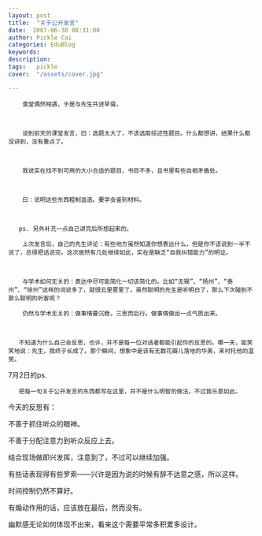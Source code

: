 ```yaml
---
layout: post  
title:  "关于公开发言"
date:  2007-06-30 08:31:00
author: Pickle Cai  
categories: EduBlog  
keywords: 
description:   
tags:	pickle   
cover:  "/assets/cover.jpg"  

---
```


        食堂偶然相遇，于是与先生共进早餐。



        谈到前天的课堂发言，曰：选题太大了，不该选取综述性题目。什么都想讲，结果什么都没讲到，没有重点了。



        我说实在找不到可用的大小合适的题目，书目不多，且书里有些自相矛盾处。



        曰：说明这些东西粗制滥造。要学会鉴别材料。

 

       ps. 另外补充一点自己讲完后所想起来的。

        上次发言后，自己的先生评论：有些地方虽然知道你想表达什么，但是你不该说到一半不说了，总得把话说完。这次居然有几处继续如此，实在是缺乏“自我纠错能力”的明证。



        与学术如何无关的：表达中尽可能简化一切该简化的。比如“无锡”、“扬州”、“泰州”、“徐州”这样的词说多了，就很云里雾里了。虽然聪明的先生是听明白了，那么下次碰到不那么聪明的听客呢？

        仍然与学术无关的：做事情要沉稳，三思而后行。做事情做出一点气质出来。



       不知道为什么自己会反思，也许，并不是每一位对话者都能引起你的反思的。哪一天，能笑笑地说：先生，我终于长成了。那个瞬间，想象中是该有无数花瓣儿落地的华美，来衬托他的温笑。

 

7月2日的ps.



       把每一句关于公开发言的东西都写在这里，并不是什么明智的做法。不过我乐意如此。



今天的反思有：







不善于抓住听众的眼神。



不善于分配注意力到听众反应上去。



结合现场做即兴发挥，注意到了，不过可以继续加强。

有些话表现得有些罗索——兴许是因为说的时候有辞不达意之感，所以这样。 

时间控制仍然不算好。 



有煽动作用的话，应该放在最后，然而没有。



幽默感无论如何体现不出来，看来这个需要平常多积累多设计。

		    
